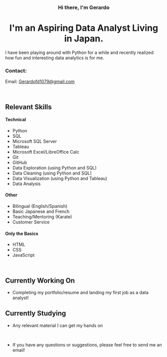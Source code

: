 <h3 align="center">
Hi there, I'm Gerardo
</h3>

<h1 align="center">
I'm an Aspiring Data Analyst Living in Japan.
</h1>

I have been playing around with Python for a while and recently realized how fun and interesting data analytics is for me.

### Contact:
Email: Gerardofd1079@gmail.com

</br>

## Relevant Skills

#### Technical
- Python
- SQL
- Microsoft SQL Server
- Tableau
- Microsoft Excel/LibreOffice Calc
- Git
- GitHub
- Data Exploration (using Python and SQL)
- Data Cleaning (using Python and SQL)
- Data Visualization (using Python and Tableau)
- Data Analysis

#### Other
- Bilingual (English/Spanish)
- Basic Japanese and French
- Teaching/Mentoring (Karate)
- Customer Service

#### Only the Basics
- HTML
- CSS
- JavaScript

</br>

## Currently Working On
- Completing my portfolio/resume and landing my first job as a data analyst!

## Currently Studying
- Any relevant material I can get my hands on

</br>

- If you have any questions or suggestions, please feel free to send me an email!
